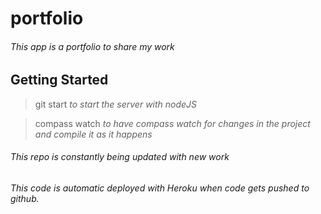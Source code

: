 # portfolio
###### This app is a portfolio to share my work


## Getting Started
> git start
*to start the server with nodeJS*

> compass watch
*to have compass watch for changes in the project and compile it as it happens*


###### This repo is constantly being updated with new work
*This code is automatic deployed with Heroku when code gets pushed to github.* 
